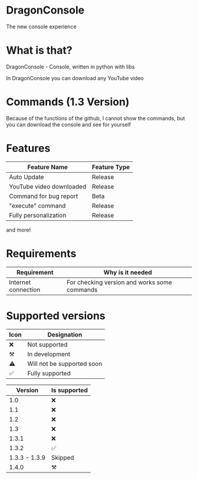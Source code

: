 # DragonConsole
The new console experience

# What is that?
DragonConsole - Console, written in python with libs

In DragonConsole you can download any YouTube video

# Commands (1.3 Version)
Because of the functions of the github, I cannot show the commands, but you can download the console and see for yourself

# Features
| Feature Name                  | Feature Type |
| ----------------------------- | ------------ |
| Auto Update                   | Release      |
| YouTube video downloaded      | Release      |
| Command for bug report        | Beta         |
| "execute" command             | Release      |
| Fully personalization         | Release      |

and more!

# Requirements
| Requirement | Why is it needed                                     |
| ----------- | ---------------------------------------------------- |
| Internet connection | For checking version and works some commands |

# Supported versions

| Icon      | Designation                |
| --------- | -------------------------- |
| ❌        | Not supported              |
| ⚒️        | In development             |
| ⚠️        | Will not be supported soon |
| ✅        | Fully supported            |

| Version       | Is supported  |
| ------------- | ------------- |
| 1.0           | ❌            |
| 1.1           | ❌            |
| 1.2           | ❌            |
| 1.3           | ❌            |
| 1.3.1         | ❌            |
| 1.3.2         | ✅            |
| 1.3.3 - 1.3.9 | Skipped       |
| 1.4.0         | ⚒️            |

